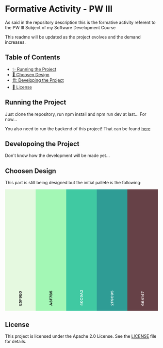 # Formative Activity - PW III

As said in the repository description this is the formative activity referent to the PW III Subject of my Software Development Course

This readme will be updated as the project evolves and the demand increases.

## Table of Contents
- [✨ Running the Project](#running-the-project)
- [🎨 Choosen Design](#choosen-design)
- [🏗️ Developing the Project](#developing-the-project)
- [📄 License](#license)

## Running the Project

Just clone the repository, run npm install and npm run dev at last... For now...

You also need to run the backend of this project! That can be found [here](https://github.com/AurorinhaBoreal/pw3-aurora-app-libri-back)

## Developoing the Project

Don't know how the development will be made yet...

## Choosen Design

This part is still being designed but the initial pallete is the following:

<img src="docs/colorPallete.png" alt="Color Pallete" width="600" height="400">

## License

This project is licensed under the Apache 2.0 License. See the [LICENSE](LICENSE) file for details.
